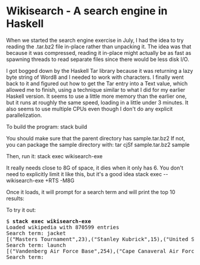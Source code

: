 # Wikisearch - A search engine in Haskell

When we started the search engine exercise in July, I had the idea
to try reading the .tar.bz2 file in-place rather than unpacking it.
The idea was that because it was compressed, reading it in-place might
actually be as fast as spawning threads to read separate files since
there would be less disk I/O.

I got bogged down by the Haskell Tar library because it was returning
a lazy byte string of Word8 and I needed to work with characters.
I finally went back to it and figured out how to get the Tar entry
into a Text value, which allowed me to finish, using a technique similar
to what I did for my earlier Haskell version. It seems to use a little
more memory than the earlier one, but it runs at roughly the same speed,
loading in a little under 3 minutes. It also seems to use multiple CPUs
even though I don't do any explicit parallelization.

To build the program:
stack build

You should make sure that the parent directory has sample.tar.bz2
If not, you can package the sample directory with:
tar cjSf sample.tar.bz2 sample

Then, run it:
stack exec wikisearch-exe

It really needs close to 8G of space, it dies when it only has 6. You
don't need to explicitly limit it like this, but it's a good idea
stack exec -- wikisearch-exe +RTS -M8G

Once it loads, it will prompt for a search
term and will print the top 10 results:

To try it out:
<pre>$ <strong>stack exec wikisearch-exe</strong>
Loaded wikipedia with 870599 entries
Search term: jacket
[("Masters Tournament",23),("Stanley Kubrick",15),("United States Army Air Forces",15),("Phil Collins",13),("Fencing",13),("Georgia Tech Yellow Jackets football",12),("9\215\&19mm Parabellum",10),("Michael Jackson",8),("Royal Canadian Mounted Police",7),("Marlon Brando",5)]
Search term: launch
[("Vandenberg Air Force Base",254),("Cape Canaveral Air Force Station",169),("Space Shuttle",109),("Kennedy Space Center",97),("Dreamcast",53),("NASA",51),("Wii U",43),("Wii",40),("Sega Saturn",38),("Nintendo 3DS",35)]
Search term: 
</pre>
